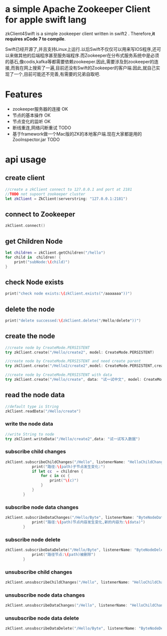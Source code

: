 # a simple Apache Zookeeper Client for apple swift lang

zkClient4Swift is a simple zookeeper client written in swift2 . Therefore,**it requires xCode 7 to compile**.

Swift已经开源了,并且支持Linux上运行.以后Swift不仅仅可以用来写IOS程序,还可以来做其他的后端程序甚至服务端程序.而Zookeeper在分布式服务系统中是必须的基石,像codis,kafka等都需要依赖zookeeper.因此,需要涉及到zookeeper的连接,而我在网上搜索了一遍,目前还没有Swift的Zookeeper的客户端.因此,就自己实现了一个,目前可能还不完善,有需要的兄弟自取吧.

# Features

* zookeeper服务器的连接      OK
* 节点的基本操作				OK
* 节点变化的监听				OK
* 断线重连,网络闪断重试			TODO
* 基于framework做一个Mac版的ZK的本地客户端.现在大家都是用的ZooInspector.jar   TODO

# api usage
## create client

```swift
//create a zkClient connect to 127.0.0.1 and port at 2181
//TODO not supoort zookeeper cluster
let zkClient = ZkClient(serverstring: "127.0.0.1:2181")
```

## connect to Zookeeper

```swift
zkClient.connect()
```

## get Children Node

```swift
let children = zkClient.getChildren("/hello")
for child in  children! {
    print("subNode:\(child)")
}
```

## check Node exists

```swift
print("check node exists:\(zkClient.exists("/aaaaaaa"))")
```

## delete the node

```swift
print("delete successed:\(zkClient.delete("/Hello/delete"))")
```

## create the node

```swift
//create node by CreateMode.PERSISTENT
try zkClient.create("/Hello/create2", model: CreateMode.PERSISTENT)

//create node by CreateMode.PERSISTENT and need create parent
try zkClient.create("/Hello2/create2",model: CreateMode.PERSISTENT,createParents:true)

//create node by CreateMode.PERSISTENT with data
try zkClient.create("/Hello/create", data: "试一试中文", model: CreateMode.PERSISTENT)
```

## read the node data

```swift
//default type is String
zkClient.readData("/Hello/create")
```
### write the node data

```swift
//write String to node
try zkClient.writeData("/Hello/create2",data: "试一试写入数据")
```

### subscribe child changes

```swift
zkClient.subscribeChildChanges("/Hello", listenerName: "HelloChildChanges") { (path, children) -> Void in
            print("路径:\(path)子节点发生变化:")
            if let cc  = children {
                for c in cc {
                    print("\(c)")
                }
            }
        }
```

### subscribe node data changes

```swift
zkClient.subscribeDataChanges("/Hello/Byte", listenerName: "ByteNodeDataChanges") { (path, data) -> Void in
            print("路径:\(path)节点内容发生变化,新的内容为:\(data)")
        }
```

### subscribe node delete

```swift
zkClient.subscribeDataDelete("/Hello/Byte", listenerName: "ByteNodeDelete") { (path) -> Void in
            print("路径节点:\(path)被删除")
        }
```

### unsubscribe child changes

```swift
zkClient.unsubscribeChildChanges("/Hello", listenerName: "HelloChildChanges")
```

### unsubscribe node data changes

```swift
zkClient.unsubscribeDataChanges("/Hello", listenerName: "HelloChildChanges")
```

### unsubscribe node data delete

```swift
zkClient.unsubscribeDataDelete("/Hello/Byte", listenerName: "ByteNodeDelete")
```
